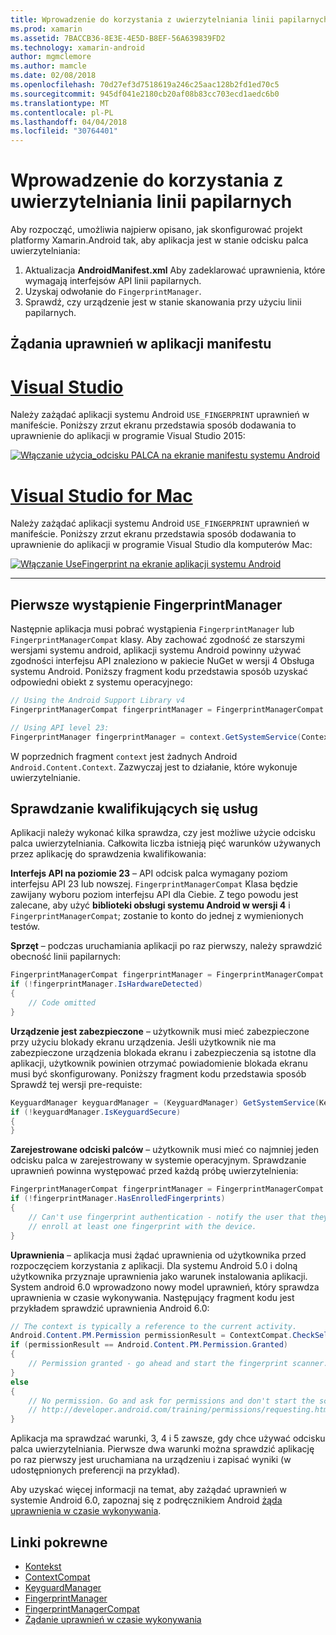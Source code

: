 ```yaml
---
title: Wprowadzenie do korzystania z uwierzytelniania linii papilarnych
ms.prod: xamarin
ms.assetid: 7BACCB36-8E3E-4E5D-B8EF-56A639839FD2
ms.technology: xamarin-android
author: mgmclemore
ms.author: mamcle
ms.date: 02/08/2018
ms.openlocfilehash: 70d27ef3d7518619a246c25aac128b2fd1ed70c5
ms.sourcegitcommit: 945df041e2180cb20af08b83cc703ecd1aedc6b0
ms.translationtype: MT
ms.contentlocale: pl-PL
ms.lasthandoff: 04/04/2018
ms.locfileid: "30764401"
---
```

# <a name="getting-started-with-fingerprint-authentication"></a>Wprowadzenie do korzystania z uwierzytelniania linii papilarnych

Aby rozpocząć, umożliwia najpierw opisano, jak skonfigurować projekt platformy Xamarin.Android tak, aby aplikacja jest w stanie odcisku palca uwierzytelniania:

1. Aktualizacja **AndroidManifest.xml** Aby zadeklarować uprawnienia, które wymagają interfejsów API linii papilarnych.
2. Uzyskaj odwołanie do `FingerprintManager`.
3. Sprawdź, czy urządzenie jest w stanie skanowania przy użyciu linii papilarnych.

## <a name="requesting-permissions-in-the-application-manifest"></a>Żądania uprawnień w aplikacji manifestu

# <a name="visual-studiotabvswin"></a>[Visual Studio](#tab/vswin)

Należy zażądać aplikacji systemu Android `USE_FINGERPRINT` uprawnień w manifeście. Poniższy zrzut ekranu przedstawia sposób dodawania to uprawnienie do aplikacji w programie Visual Studio 2015:

[![Włączanie użycia\_odcisku PALCA na ekranie manifestu systemu Android](get-started-images/fingerprint-01-vs.png)](get-started-images/fingerprint-01-vs.png#lightbox) 

# <a name="visual-studio-for-mactabvsmac"></a>[Visual Studio for Mac](#tab/vsmac)

Należy zażądać aplikacji systemu Android `USE_FINGERPRINT` uprawnień w manifeście. Poniższy zrzut ekranu przedstawia sposób dodawania to uprawnienie do aplikacji w programie Visual Studio dla komputerów Mac:

[![Włączanie UseFingerprint na ekranie aplikacji systemu Android](get-started-images/fingerprint-01-xs.png)](get-started-images/fingerprint-01-xs.png#lightbox) 

-----

## <a name="getting-an-instance-of-the-fingerprintmanager"></a>Pierwsze wystąpienie FingerprintManager

Następnie aplikacja musi pobrać wystąpienia `FingerprintManager` lub `FingerprintManagerCompat` klasy. Aby zachować zgodność ze starszymi wersjami systemu android, aplikacji systemu Android powinny używać zgodności interfejsu API znaleziono w pakiecie NuGet w wersji 4 Obsługa systemu Android. Poniższy fragment kodu przedstawia sposób uzyskać odpowiedni obiekt z systemu operacyjnego: 

```csharp
// Using the Android Support Library v4
FingerprintManagerCompat fingerprintManager = FingerprintManagerCompat.From(context);

// Using API level 23:
FingerprintManager fingerprintManager = context.GetSystemService(Context.FingerprintService) as FingerprintManager;
```  

W poprzednich fragment `context` jest żadnych Android `Android.Content.Context`. Zazwyczaj jest to działanie, które wykonuje uwierzytelnianie.

## <a name="checking-for-eligibility"></a>Sprawdzanie kwalifikujących się usług

Aplikacji należy wykonać kilka sprawdza, czy jest możliwe użycie odcisku palca uwierzytelniania. Całkowita liczba istnieją pięć warunków używanych przez aplikację do sprawdzenia kwalifikowania:  
 

**Interfejs API na poziomie 23** &ndash; API odcisk palca wymagany poziom interfejsu API 23 lub nowszej. `FingerprintManagerCompat` Klasa będzie zawijany wyboru poziom interfejsu API dla Ciebie. Z tego powodu jest zalecane, aby użyć **biblioteki obsługi systemu Android w wersji 4** i `FingerprintManagerCompat`; zostanie to konto do jednej z wymienionych testów.

**Sprzęt** &ndash; podczas uruchamiania aplikacji po raz pierwszy, należy sprawdzić obecność linii papilarnych:

```csharp
FingerprintManagerCompat fingerprintManager = FingerprintManagerCompat.From(context);
if (!fingerprintManager.IsHardwareDetected)
{
    // Code omitted
}
```
    
**Urządzenie jest zabezpieczone** &ndash; użytkownik musi mieć zabezpieczone przy użyciu blokady ekranu urządzenia. Jeśli użytkownik nie ma zabezpieczone urządzenia blokada ekranu i zabezpieczenia są istotne dla aplikacji, użytkownik powinien otrzymać powiadomienie blokada ekranu musi być skonfigurowany. Poniższy fragment kodu przedstawia sposób Sprawdź tej wersji pre-requiste:

```csharp
KeyguardManager keyguardManager = (KeyguardManager) GetSystemService(KeyguardService);
if (!keyguardManager.IsKeyguardSecure)
{
}
```

**Zarejestrowane odciski palców** &ndash; użytkownik musi mieć co najmniej jeden odcisku palca w zarejestrowany w systemie operacyjnym. Sprawdzanie uprawnień powinna występować przed każdą próbę uwierzytelnienia:

```csharp
FingerprintManagerCompat fingerprintManager = FingerprintManagerCompat.From(context);
if (!fingerprintManager.HasEnrolledFingerprints)
{
    // Can't use fingerprint authentication - notify the user that they need to
    // enroll at least one fingerprint with the device.
}
```

**Uprawnienia** &ndash; aplikacja musi żądać uprawnienia od użytkownika przed rozpoczęciem korzystania z aplikacji. Dla systemu Android 5.0 i dolną użytkownika przyznaje uprawnienia jako warunek instalowania aplikacji. System android 6.0 wprowadzono nowy model uprawnień, który sprawdza uprawnienia w czasie wykonywania. Następujący fragment kodu jest przykładem sprawdzić uprawnienia Android 6.0:

```csharp
// The context is typically a reference to the current activity.
Android.Content.PM.Permission permissionResult = ContextCompat.CheckSelfPermission(context, Manifest.Permission.UseFingerprint);
if (permissionResult == Android.Content.PM.Permission.Granted)
{
    // Permission granted - go ahead and start the fingerprint scanner.
}
else
{
    // No permission. Go and ask for permissions and don't start the scanner. See
    // http://developer.android.com/training/permissions/requesting.html
}
```

Aplikacja ma sprawdzać warunki, 3, 4 i 5 zawsze, gdy chce używać odcisku palca uwierzytelniania. Pierwsze dwa warunki można sprawdzić aplikację po raz pierwszy jest uruchamiana na urządzeniu i zapisać wyniki (w udostępnionych preferencji na przykład).

Aby uzyskać więcej informacji na temat, aby zażądać uprawnień w systemie Android 6.0, zapoznaj się z podręcznikiem Android [żąda uprawnienia w czasie wykonywania](http://developer.android.com/training/permissions/requesting.html).



## <a name="related-links"></a>Linki pokrewne

- [Kontekst](https://developer.xamarin.com/api/type/Android.Content.Context/)
- [ContextCompat](https://developer.xamarin.com/api/type/Android.Support.V4.Content.ContextCompat/)
- [KeyguardManager](https://developer.xamarin.com/api/type/Android.App.KeyguardManager/)
- [FingerprintManager](http://developer.android.com/reference/android/hardware/fingerprint/FingerprintManager.html)
- [FingerprintManagerCompat](http://developer.android.com/reference/android/support/v4/hardware/fingerprint/FingerprintManagerCompat.html)
- [Żądanie uprawnień w czasie wykonywania](http://developer.android.com/training/permissions/requesting.html)
